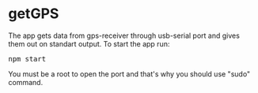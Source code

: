 # getGPS

The app gets data from gps-receiver through usb-serial port and gives them out on standart output.
To start the app run:
<pre>
npm start
</pre>

You must be a root to open the port and that's why you should use "sudo" command.

